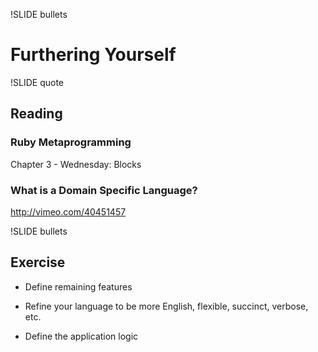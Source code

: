 !SLIDE bullets

# Furthering Yourself

!SLIDE quote

## Reading

### Ruby Metaprogramming

Chapter 3 - Wednesday: Blocks
    
### What is a Domain Specific Language?

http://vimeo.com/40451457

!SLIDE bullets

## Exercise

* Define remaining features

* Refine your language to be more English, flexible, succinct, verbose, etc.

* Define the application logic
